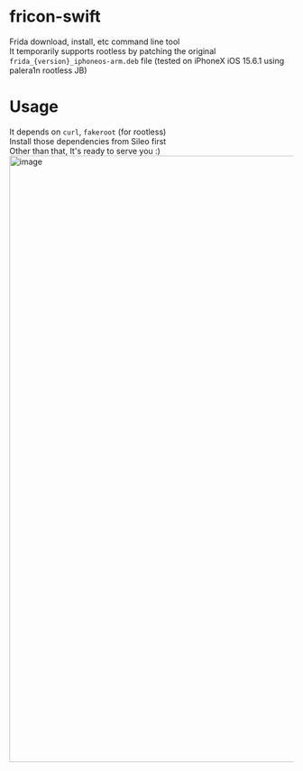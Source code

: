 # fricon-swift
Frida download, install, etc command line tool<br>
It temporarily supports rootless by patching the original `frida_{version}_iphoneos-arm.deb` file (tested on iPhoneX iOS 15.6.1 using palera1n rootless JB)<br>

# Usage
It depends on `curl`, `fakeroot` (for rootless)<br>
Install those dependencies from Sileo first<br>
Other than that, It's ready to serve you :)
<img width="1076" alt="image" src="https://github.com/hackcatml/fricon-swift/assets/75507443/0155d775-44fe-48fc-ba0f-9ae52e23d070">

